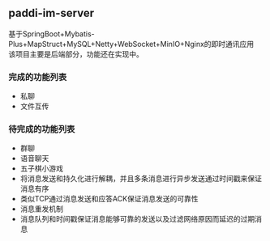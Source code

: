 ## paddi-im-server
基于SpringBoot+Mybatis-Plus+MapStruct+MySQL+Netty+WebSocket+MinIO+Nginx的即时通讯应用<br/>
该项目主要是后端部分，功能还在实现中。
### 完成的功能列表
- 私聊
- 文件互传
### 待完成的功能列表
- 群聊
- 语音聊天
- 五子棋小游戏
- 将消息发送和持久化进行解耦，并且多条消息进行异步发送通过时间戳来保证消息有序
- 类似TCP通过消息发送和应答ACK保证消息发送的可靠性
- 消息重发机制
- 消息队列和时间戳保证消息能够可靠的发送以及过滤网络原因而延迟的过期消息
